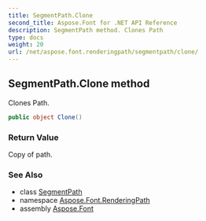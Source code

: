 ```yaml
---
title: SegmentPath.Clone
second_title: Aspose.Font for .NET API Reference
description: SegmentPath method. Clones Path
type: docs
weight: 20
url: /net/aspose.font.renderingpath/segmentpath/clone/
---
```

## SegmentPath.Clone method

Clones Path.

```csharp
public object Clone()
```

### Return Value

Copy of path.

### See Also

* class [SegmentPath](../)
* namespace [Aspose.Font.RenderingPath](../../segmentpath/)
* assembly [Aspose.Font](../../../)


